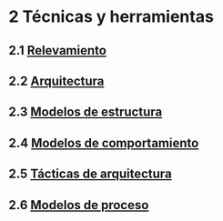 # 2 Técnicas y herramientas

## 2.1 [Relevamiento](./2_1__Relevamiento.md)

## 2.2 [Arquitectura](./2_2__Arquitectura.md)

## 2.3 [Modelos de estructura](./2_3__Modelos_de_estructura.md)

## 2.4 [Modelos de comportamiento](./2_4__Modelos_de_comportamiento.md)

## 2.5 [Tácticas de arquitectura](./2_5_.Tacticas_arquitectura.md)

## 2.6 [Modelos de proceso](./2_6_.Modelos_de_proceso.md)
